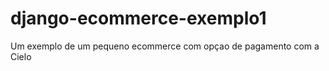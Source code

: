 django-ecommerce-exemplo1
====================

Um exemplo de um pequeno ecommerce com opçao de pagamento com a Cielo
